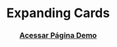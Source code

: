 <div align="center">
  
# Expanding Cards

### **[Acessar Página Demo](https://kaioloureiro.github.io/expanding-cards/)**

</div>
